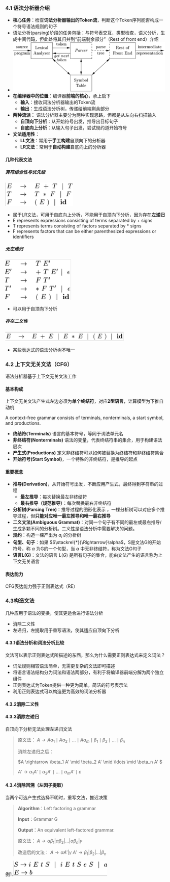 ### 4.1 语法分析器介绍

- **核心任务**：检查**词法分析器输出的Token流**，判断这个Token序列能否构成一个符号语法规则的句子
- 语法分析(parsing)阶段的任务包括：与符号表交互，类型检查，语义分析，生成中间代码，但此处将其归并到“前端剩余部分”（Rest of front end）介绍
- ![编译器结构](语法分析介绍/编译器结构.png)
- **在编译器中的位置**：编译器**前端的核心**，承上启下
  - **输入**：接收词法分析器输出的Token流
  - **输出**：生成语法分析树，传递给前端剩余部分
- **两种流派：** 语法分析器主要分为两种实现思路，但都是从左向右扫描输入
  - **自顶向下分析**：从开始符号出发，推导出目标句子
  - **自底向上分析**：从输入句子出发，尝试规约道开始符号
- **文法适用性**：
  - **LL文法**：常用于**手工构建**自顶向下的分析器
  - **LR文法**：常用于**自动构建**自底向上的分析器

#### 几种代表文法

##### 算符结合性与优先级

![左递归文法](语法分析介绍/左递归文法.png)

- 属于LR文法，可用于自底向上分析，不能用于自顶向下分析，因为存在**左递归**
- E represents expressions consisting of terms separated by + signs
- T represents terms consisting of factors separated by  * signs
- F represents factors that can be either parenthesized expressions or identifiers

##### 无左递归

![无左递归文法](语法分析介绍/无左递归文法.png)

- 可以用于自顶向下分析

##### 存在二义性

![二义文法](语法分析介绍/二义文法.png)

- 某些表达式的语法分析树不唯一

### 4.2 上下文无关文法（CFG）

语法分析器基于上下文无关文法工作

#### 基本构成

上下文无关文法产生式左边必须为**单个终结符**，对应**2型语言**，计算模型为下推自动机

A context-free grammar consists of terminals, nonterminals, a start symbol, and productions.

- **终结符(Terminals)** 语言的基本符号，等同于词法单元名
- **非终结符(Nonterminals)** 语法的变量，代表终结符串的集合，用于构建语法层次
- **产生式(Productions)** 定义非终结符可以如何被替换为终结符和非终结符集合
- **开始符号(Start Symbol)**，一个特殊的非终结符，是推导的起点

#### 重要概念

- **推导(Derivation)**，从开始符号出发，不断应用产生式，最终得到字符串的过程
  - **最左推导**：每次替换最左非终结符
  - **最右推导（规范推导）**：每次替换最右非终结符
- **分析树(Parsing Tree)**：推导过程的图形化表示 ，一棵分析树可以对应多个推导过程，但**只能对应唯一最左推导和唯一最右推导**
- **二义文法(Ambiguous Grammat)**：对同一个句子有不同的最左或最右推导/生成多颗不同的分析树。二义性是语法分析中需要解决的问题。
- **规约**：构造一棵产出为 $a_i$ 的分析树
- **句型、句子**：如果 $S\stackrel{*}{\Rightarrow}\alpha$，S是文法G的开始符号，称 $\alpha$ 为G的一个句型，当 $\alpha$ 中无非终结符，称为文法G句子
- **语言L(G)**：文法的语言 $L(G)$ 是所有句子的集合，能由文法产生的语言称为上下文无关语言

#### 表达能力

CFG表达能力强于正则表达式（RE）

### 4.3构造文法

几种应用于语法的变换，使其更适合进行语法分析

- 消除二义性
- 左递归，左提取用于重写语法，使其适应自顶向下分析

#### 4.3.1语法分析和词法分析比较

文法可以表示正则表达式所描述的东西，那么为什么需要正则表达式来定义词法？

- 词法规则相较语法简单，无需更复杂的文法即可描述
- 将语言语法结构分为词法和语法两部分，有利于将编译器前端分解为两个独立组件
- 正则表达式为Token提供一种更为简单，简洁的符号表示法
- 利用正则表达式可以构造更为高效的词法分析器

#### 4.3.2消除二义性

#### 4.3.3消除左递归

自顶向下分析无法处理左递归文法

> 原文法： $A \rightarrow A\alpha_1 \mid A\alpha_2 \mid \ldots \mid A\alpha_m \mid \beta_1 \mid \beta_2 \mid \ldots \mid \beta_n$
>
> 消除左递归之后：
>
> $A \rightarrow \beta_1 A' \mid \beta_2 A' \mid \ldots \mid \beta_n A' $
>
> $A' \rightarrow \alpha_1 A' \mid \alpha_2 A' \mid \ldots \mid \alpha_m A' \mid \varepsilon$

#### 4.3.4消除回溯（左因子提取）

当两个可选产生式选择不明时，重写文法，推迟决策

> **Algorithm**：Left factoring a grammar
>
> **Input**：Grammar G
>
> **Output**：An equivalent left-factored grammar.
>
> 原文法： $A\to\alpha\beta_1|\alpha\beta_2|...|\alpha\beta_n|\gamma$
>
> 改造后的文法： $A\to \alpha A'|\gamma$        $A'\to \beta_1|\beta_2|...|\beta_n$

例1.![左因子提取](语法分析介绍/左因子提取.png)